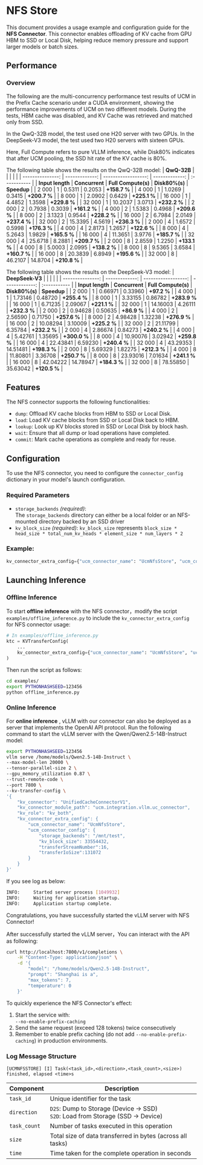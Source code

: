 # NFS Store

This document provides a usage example and configuration guide for the **NFS Connector**. This connector enables offloading of KV cache from GPU HBM to SSD or Local Disk, helping reduce memory pressure and support larger models or batch sizes.

## Performance

### Overview
The following are the multi-concurrency performance test results of UCM in the Prefix Cache scenario under a CUDA environment, showing the performance improvements of UCM on two different models.
During the tests, HBM cache was disabled, and KV Cache was retrieved and matched only from SSD.

In the QwQ-32B model, the test used one H20 server with two GPUs.
In the DeepSeek-V3 model, the test used two H20 servers with sixteen GPUs.

Here, Full Compute refers to pure VLLM inference, while Disk80% indicates that after UCM pooling, the SSD hit rate of the KV cache is 80%.

The following table shows the results on the QwQ-32B model:
|      **QwQ-32B** |                |                     |                |              |
| ---------------: | -------------: | ------------------: | -------------: | :----------- |
| **Input length** | **Concurrent** | **Full Compute(s)** | **Disk80%(s)** | **Speedup**  |
|            2 000 |              1 |              0.5311 |         0.2053 | **+158.7 %** |
|            4 000 |              1 |              1.0269 |         0.3415 | **+200.7 %** |
|            8 000 |              1 |              2.0902 |         0.6429 | **+225.1 %** |
|           16 000 |              1 |              4.4852 |         1.3598 | **+229.8 %** |
|           32 000 |              1 |             10.2037 |         3.0713 | **+232.2 %** |
|            2 000 |              2 |              0.7938 |         0.3039 | **+161.2 %** |
|            4 000 |              2 |              1.5383 |         0.4968 | **+209.6 %** |
|            8 000 |              2 |              3.1323 |         0.9544 | **+228.2 %** |
|           16 000 |              2 |              6.7984 |         2.0149 | **+237.4 %** |
|           32 000 |              2 |             15.3395 |         4.5619 | **+236.3 %** |
|            2 000 |              4 |              1.6572 |         0.5998 | **+176.3 %** |
|            4 000 |              4 |              2.8173 |         1.2657 | **+122.6 %** |
|            8 000 |              4 |              5.2643 |         1.9829 | **+165.5 %** |
|           16 000 |              4 |             11.3651 |         3.9776 | **+185.7 %** |
|           32 000 |              4 |             25.6718 |         8.2881 | **+209.7 %** |
|            2 000 |              8 |              2.8559 |         1.2250 | **+133.1 %** |
|            4 000 |              8 |              5.0003 |         2.0995 | **+138.2 %** |
|            8 000 |              8 |              9.5365 |         3.6584 | **+160.7 %** |
|           16 000 |              8 |             20.3839 |         6.8949 | **+195.6 %** |
|           32 000 |              8 |             46.2107 |        14.8704 | **+210.8 %** |

The following table shows the results on the DeepSeek-V3 model:
|  **DeepSeek-V3** |                |                     |                |              |
| ---------------: | -------------: | ------------------: | -------------: | :----------- |
| **Input length** | **Concurrent** | **Full Compute(s)** | **Disk80%(s)** | **Speedup**  |
|            2 000 |              1 |             0.66971 |        0.33960 | **+97.2 %**  |
|            4 000 |              1 |             1.73146 |        0.48720 | **+255.4 %** |
|            8 000 |              1 |             3.33155 |        0.86782 | **+283.9 %** |
|           16 000 |              1 |             6.71235 |        2.09067 | **+221.1 %** |
|           32 000 |              1 |            14.16003 |        4.26111 | **+232.3 %** |
|            2 000 |              2 |             0.94628 |        0.50635 | **+86.9 %**  |
|            4 000 |              2 |             2.56590 |        0.71750 | **+257.6 %** |
|            8 000 |              2 |             4.98428 |        1.32238 | **+276.9 %** |
|           16 000 |              2 |            10.08294 |        3.10009 | **+225.2 %** |
|           32 000 |              2 |            21.11799 |        6.35784 | **+232.2 %** |
|            2 000 |              4 |             2.86674 |        0.84273 | **+240.2 %** |
|            4 000 |              4 |             5.42761 |        1.35695 | **+300.0 %** |
|            8 000 |              4 |            10.90076 |        3.02942 | **+259.8 %** |
|           16 000 |              4 |            22.43841 |        6.59230 | **+240.4 %** |
|           32 000 |              4 |            43.29353 |       14.51481 | **+198.3 %** |
|            2 000 |              8 |             5.69329 |        1.82275 | **+212.3 %** |
|            4 000 |              8 |            11.80801 |        3.36708 | **+250.7 %** |
|            8 000 |              8 |            23.93016 |        7.01634 | **+241.1 %** |
|           16 000 |              8 |            42.04222 |       14.78947 | **+184.3 %** |
|           32 000 |              8 |            78.55850 |       35.63042 | **+120.5 %** |


## Features

The NFS connector supports the following functionalities:

- `dump`: Offload KV cache blocks from HBM to SSD or Local Disk.
- `load`: Load KV cache blocks from SSD or Local Disk back to HBM.
- `lookup`: Look up KV blocks stored in SSD or Local Disk by block hash.
- `wait`: Ensure that all dump or load operations have completed.
- `commit`: Mark cache operations as complete and ready for reuse.

## Configuration

To use the NFS connector, you need to configure the `connector_config` dictionary in your model's launch configuration.

### Required Parameters

- `storage_backends` *(required)*:  
  The `storage_backends` directory can either be a local folder or an NFS-mounted directory backed by an SSD driver
- `kv_block_size` *(required)*:
  `kv_block_size` represents `block_size * head_size * total_num_kv_heads * element_size * num_layers * 2`

### Example:

```python
kv_connector_extra_config={"ucm_connector_name": "UcmNfsStore", "ucm_connector_config":{"storage_backends": "/mnt/test1", "kv_block_size": 33554432}}
```

## Launching Inference

### Offline Inference

To start **offline inference** with the NFS connector，modify the script `examples/offline_inference.py` to include the `kv_connector_extra_config` for NFS connector usage:

```python
# In examples/offline_inference.py
ktc = KVTransferConfig(
    ...
    kv_connector_extra_config={"ucm_connector_name": "UcmNfsStore", "ucm_connector_config":{"storage_backends": "/mnt/test1", "kv_block_size": 33554432}}
)
```

Then run the script as follows:

```bash
cd examples/
export PYTHONHASHSEED=123456
python offline_inference.py
```

### Online Inference

For **online inference** , vLLM with our connector can also be deployed as a server that implements the OpenAI API protocol. Run the following command to start the vLLM server with the Qwen/Qwen2.5-14B-Instruct model:

```bash
export PYTHONHASHSEED=123456
vllm serve /home/models/Qwen2.5-14B-Instruct \
--max-model-len 20000 \
--tensor-parallel-size 2 \
--gpu_memory_utilization 0.87 \
--trust-remote-code \
--port 7800 \
--kv-transfer-config \
'{
    "kv_connector": "UnifiedCacheConnectorV1",
    "kv_connector_module_path": "ucm.integration.vllm.uc_connector",
    "kv_role": "kv_both",
    "kv_connector_extra_config": {
        "ucm_connector_name": "UcmNfsStore",
        "ucm_connector_config": {
            "storage_backends": "/mnt/test",
            "kv_block_size": 33554432,
            "transferStreamNumber":16,
            "transferIoSize":131072
        }
    }
}'
```

If you see log as below:

```bash
INFO:     Started server process [1049932]
INFO:     Waiting for application startup.
INFO:     Application startup complete.
```

Congratulations, you have successfully started the vLLM server with NFS Connector!

After successfully started the vLLM server，You can interact with the API as following:

```bash
curl http://localhost:7800/v1/completions \
    -H "Content-Type: application/json" \
    -d '{
        "model": "/home/models/Qwen2.5-14B-Instruct",
        "prompt": "Shanghai is a",
        "max_tokens": 7,
        "temperature": 0
    }'
```
To quickly experience the NFS Connector's effect:

1. Start the service with:  
   `--no-enable-prefix-caching`  
2. Send the same request (exceed 128 tokens) twice consecutively
3. Remember to enable prefix caching (do not add `--no-enable-prefix-caching`) in production environments.
### Log Message Structure
```plaintext
[UCMNFSSTORE] [I] Task(<task_id>,<direction>,<task_count>,<size>) finished, elapsed <time>s
```
| Component    | Description                                                                 |
|--------------|-----------------------------------------------------------------------------|
| `task_id`    | Unique identifier for the task                                              |
| `direction`  | `D2S`: Dump to Storage (Device → SSD)<br>`S2D`: Load from Storage (SSD → Device) |
| `task_count` | Number of tasks executed in this operation                         |
| `size`       | Total size of data transferred in bytes (across all tasks)                  |
| `time`       | Time taken for the complete operation in seconds                            |